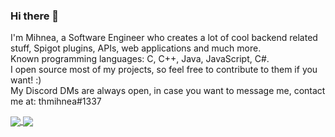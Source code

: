 ### Hi there 👋
I'm Mihnea, a Software Engineer who creates a lot of cool backend related stuff, Spigot plugins, APIs, web applications and much more.  
Known programming languages: C, C++, Java, JavaScript, C#.  
I open source most of my projects, so feel free to contribute to them if you want! :)  
My Discord DMs are always open, in case you want to message me, contact me at: thmihnea#1337

<a href="https://github.com/anuraghazra/github-readme-stats">
  <img align="center" src="https://github-readme-stats.vercel.app/api?username=thmihnea&show_icons=true&theme=material-palenight" />
</a>
<a href="https://github.com/anuraghazra/github-readme-stats">
  <img align="center" src="https://github-readme-stats.vercel.app/api/top-langs/?username=thmihnea&layout=compact" />
</a>

<!--
**thmihnea/thmihnea** is a ✨ _special_ ✨ repository because its `README.md` (this file) appears on your GitHub profile.

Here are some ideas to get you started:

- 🔭 I’m currently working on ...
- 🌱 I’m currently learning ...
- 👯 I’m looking to collaborate on ...
- 🤔 I’m looking for help with ...
- 💬 Ask me about ...
- 📫 How to reach me: ...
- 😄 Pronouns: ...
- ⚡ Fun fact: ...
-->
